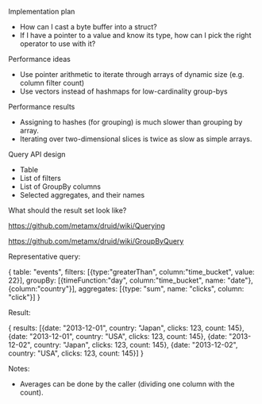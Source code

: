 
Implementation plan

* How can I cast a byte buffer into a struct?
* If I have a pointer to a value and know its type, how can I pick the right operator to use with it?

Performance ideas
* Use pointer arithmetic to iterate through arrays of dynamic size (e.g. column filter count)
* Use vectors instead of hashmaps for low-cardinality group-bys

Performance results
* Assigning to hashes (for grouping) is much slower than grouping by array.
* Iterating over two-dimensional slices is twice as slow as simple arrays.


Query API design

* Table
* List of filters
* List of GroupBy columns
* Selected aggregates, and their names

What should the result set look like?

https://github.com/metamx/druid/wiki/Querying

https://github.com/metamx/druid/wiki/GroupByQuery

Representative query:

{
  table: "events",
  filters: [{type:"greaterThan", column:"time_bucket", value: 22}],
  groupBy: [{timeFunction:"day", column:"time_bucket", name: "date"}, {column:"country"}],
  aggregates: [{type: "sum", name: "clicks", column: "click"}]
}

Result:

{
  results:
    [{date: "2013-12-01", country: "Japan", clicks: 123, count: 145},
     {date: "2013-12-01", country: "USA", clicks: 123, count: 145},
     {date: "2013-12-02", country: "Japan", clicks: 123, count: 145},
     {date: "2013-12-02", country: "USA", clicks: 123, count: 145}]
}

Notes:
* Averages can be done by the caller (dividing one column with the count).
